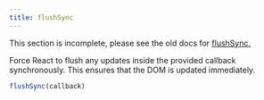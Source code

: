 ```yaml
---
title: flushSync
---
```


<Wip>

This section is incomplete, please see the old docs for [flushSync.](https://reactjs.org/docs/react-dom.html#flushsync)

</Wip>


<Intro>

Force React to flush any updates inside the provided callback synchronously. This ensures that the DOM is updated immediately.


```js
flushSync(callback)
```

</Intro>

<InlineToc />
